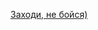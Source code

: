 [Заходи, не бойся)](https://alexanderlakiza-cuddly-octo-funicular-streamlit-app-kqhrzu.streamlit.app)